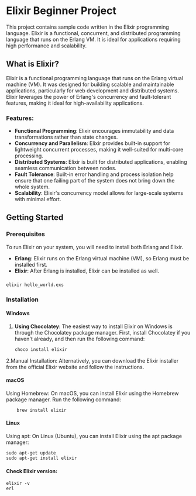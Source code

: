 # Elixir Beginner Project

This project contains sample code written in the Elixir programming language. Elixir is a functional, concurrent, and distributed programming language that runs on the Erlang VM. It is ideal for applications requiring high performance and scalability.

## What is Elixir?

Elixir is a functional programming language that runs on the Erlang virtual machine (VM). It was designed for building scalable and maintainable applications, particularly for web development and distributed systems. Elixir leverages the power of Erlang's concurrency and fault-tolerant features, making it ideal for high-availability applications.

### Features:
- **Functional Programming**: Elixir encourages immutability and data transformations rather than state changes.
- **Concurrency and Parallelism**: Elixir provides built-in support for lightweight concurrent processes, making it well-suited for multi-core processing.
- **Distributed Systems**: Elixir is built for distributed applications, enabling seamless communication between nodes.
- **Fault Tolerance**: Built-in error handling and process isolation help ensure that one failing part of the system does not bring down the whole system.
- **Scalability**: Elixir's concurrency model allows for large-scale systems with minimal effort.

## Getting Started

### Prerequisites
To run Elixir on your system, you will need to install both Erlang and Elixir.

- **Erlang**: Elixir runs on the Erlang virtual machine (VM), so Erlang must be installed first.
- **Elixir**: After Erlang is installed, Elixir can be installed as well.

###
```
elixir hello_world.exs
```


### Installation

#### Windows
1. **Using Chocolatey**: The easiest way to install Elixir on Windows is through the Chocolatey package manager. First, install Chocolatey if you haven't already, and then run the following command:
   ```bash
   choco install elixir
   ```
2.Manual Installation: Alternatively, you can download the Elixir installer from the official Elixir website and follow the instructions.

#### macOS
Using Homebrew: On macOS, you can install Elixir using the Homebrew package manager. Run the following command:
```
    brew install elixir
```

#### Linux
Using apt: On Linux (Ubuntu), you can install Elixir using the apt package manager:
```
sudo apt-get update
sudo apt-get install elixir
```

#### Check Elixir version:
```
elixir -v
erl
```

